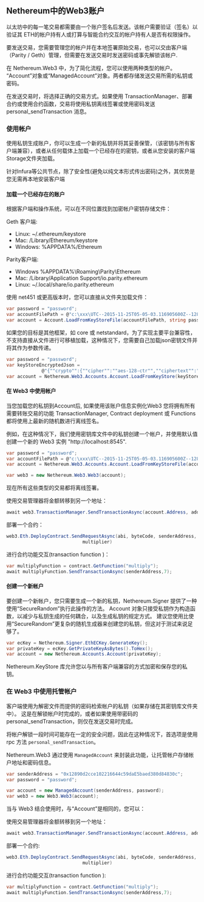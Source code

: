 
## Nethereum中的Web3账户

以太坊中的每一笔交易都需要由一个账户签名后发送。该帐户需要验证（签名）以验证其 ETH的帐户持有人或打算与智能合约交互的帐户持有人是否有权限操作。

要发送交易，您需要管理您的帐户并在本地签署原始交易，也可以交由客户端（Parity / Geth）管理，但需要在发送交易时发送密码或事先解锁该帐户.

在 Nethereum.Web3 中，为了简化流程，您可以使用两种类型的帐户。 “Account”对象或“ManagedAccount”对象。两者都存储发送交易所需的私钥或密码。

在发送交易时，将选择正确的交易方式。如果使用 TransactionManager、部署合约或使用合约函数，交易将使用私钥离线签署或使用密码发送 personal_sendTransaction 消息。

### 使用帐户

使用私钥生成账户，你可以生成一个新的私钥并将其妥善保管，（该密钥与所有客户端兼容），或者从任何载体上加载一个已经存在的密钥，或者从您安装的客户端Storage文件夹加载。

针对Infura等公共节点，除了安全性(避免以纯文本形式传出密码)之外，其优势是您无需再本地安装客户端

#### 加载一个已经存在的账户

根据客户端和操作系统，可以在不同位置找到加密帐户密钥存储文件：

Geth 客户端:

 * Linux: ~/.ethereum/keystore
 * Mac: /Library/Ethereum/keystore
 * Windows: %APPDATA%/Ethereum

Parity客户端:

* Windows %APPDATA%\Roaming\Parity\Ethereum
* Mac: /Library/Application Support/io.parity.ethereum
* Linux: ~/.local/share/io.parity.ethereum

使用 net451 或更高版本时，您可以直接从文件夹加载文件：

```C#
var password = "password";
var accountFilePath = @"c:\xxx\UTC--2015-11-25T05-05-03.116905600Z--12890d2cce102216644c59dae5baed380d84830c";
var account = Account.LoadFromKeyStoreFile(accountFilePath, string password);
```
如果您的目标是其他框架，如 core 或 netstandard，为了实现主要平台兼容性，不支持直接从文件进行可移植加载，这种情况下，您需要自己加载json密钥文件并将其作为参数传递。

```C#
var password = "password";
var keyStoreEncryptedJson =
             @"{""crypto"":{""cipher"":""aes-128-ctr"",""ciphertext"":""b4f42e48903879b16239cd5508bc5278e5d3e02307deccbec25b3f5638b85f91"",""cipherparams"":{""iv"":""dc3f37d304047997aa4ef85f044feb45""},""kdf"":""scrypt"",""mac"":""ada930e08702b89c852759bac80533bd71fc4c1ef502291e802232b74bd0081a"",""kdfparams"":{""n"":65536,""r"":1,""p"":8,""dklen"":32,""salt"":""2c39648840b3a59903352b20386f8c41d5146ab88627eaed7c0f2cc8d5d95bd4""}},""id"":""19883438-6d67-4ab8-84b9-76a846ce544b"",""address"":""12890d2cce102216644c59dae5baed380d84830c"",""version"":3}";
var account = Nethereum.Web3.Accounts.Account.LoadFromKeyStore(keyStoreEncryptedJson, password);
```

#### 在 Web3 中使用帐户

当您加载您的私钥到Account后, 如果使用该账户信息实例化Web3 您将拥有所有需要转账交易的功能 TransactionManager, Contract deployment 或 Functions 都将使用上最新的随机数进行离线签名。

例如，在这种情况下，我们使用密钥库文件中的私钥创建一个帐户，并使用默认值创建一个新的 Web3 实例 "http://localhost:8545".

```C#
var password = "password";
var accountFilePath = @"c:\xxx\UTC--2015-11-25T05-05-03.116905600Z--12890d2cce102216644c59dae5baed380d84830c";
var account = Nethereum.Web3.Accounts.Account.LoadFromKeyStoreFile(accountFilePath, string password);

var web3 = new Nethereum.Web3.Web3(account);
```

现在所有这些类型的交易都将离线签署。

使用交易管理器将金额转移到另一个地址：

```C#
await web3.TransactionManager.SendTransactionAsync(account.Address, addressTo, new HexBigInteger(20));

```

部署一个合约：

```C#
web3.Eth.DeployContract.SendRequestAsync(abi, byteCode, senderAddress, new HexBigInteger(900000),
                            multiplier)
```

进行合约功能交互(transaction function )：

```C#
var multiplyFunction = contract.GetFunction("multiply");
await multiplyFunction.SendTransactionAsync(senderAddress,7);
```

#### 创建一个新帐户

要创建一个新帐户，您只需要生成一个新的私钥，Nethereum.Signer 提供了一种使用“SecureRandom”执行此操作的方法。 Account 对象只接受私钥作为构造函数，以减少与私钥生成的任何耦合，以及生成私钥的规定方式。 建议您使用比使用“SecureRandom”更复杂的随机生成器来创建您的私钥，但这对于测试来说足够了。

```C#
var ecKey = Nethereum.Signer.EthECKey.GenerateKey();
var privateKey = ecKey.GetPrivateKeyAsBytes().ToHex();
var account = new Nethereum.Accounts.Account(privateKey);
```

Nethereum.KeyStore 库允许您以与所有客户端兼容的方式加密和保存您的私钥。

### 在 Web3 中使用托管帐户

客户端使用为解密文件而提供的密码检索帐户的私钥（如果存储在其密钥库文件夹中）。 这是在解锁帐户时完成的，或者如果使用带密码的personal_sendTransaction，则仅在发送交易时完成。


将帐户解锁一段时间可能存在一定的安全问题，因此在这种情况下，首选项是使用 rpc 方法 `personal_sendTransaction`。

Nethereum.Web3 通过使用 `ManagedAccount` 来封装此功能，让托管帐户存储帐户地址和密码信息。

```C#
var senderAddress = "0x12890d2cce102216644c59daE5baed380d84830c";
var password = "password";

var account = new ManagedAccount(senderAddress, password);
var web3 = new Web3.Web3(account);
```

当与 Web3 结合使用时，与“Account”是相同的，您可以：

使用交易管理器将金额转移到另一个地址：

```C#
await web3.TransactionManager.SendTransactionAsync(account.Address, addressTo, new HexBigInteger(20));

```

部署一个合约:

```C#
web3.Eth.DeployContract.SendRequestAsync(abi, byteCode, senderAddress, new HexBigInteger(900000),
                            multiplier)
```

进行合约功能交互(transaction function ):

```C#
var multiplyFunction = contract.GetFunction("multiply");
await multiplyFunction.SendTransactionAsync(senderAddress,7);
```
